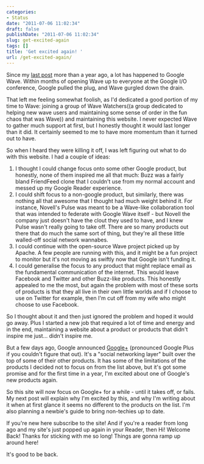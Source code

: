 ```yaml
---
categories:
- Status
date: "2011-07-06 11:02:34"
draft: false
publishDate: "2011-07-06 11:02:34"
slug: get-excited-again
tags: []
title: 'Get excited again! '
url: /get-excited-again/
---
```

Since my [last
post](//the.geekorium.com.au/google-wave-live-and-available-for-everyone-including-google-apps-users/)
more than a year ago, a lot has happened to Google Wave. Within months
of opening Wave up to everyone at the Google I/O conference, Google
pulled the plug, and Wave gurgled down the drain.

That left me feeling somewhat foolish, as I'd dedicated a good portion
of my time to Wave: joining a group of Wave Watchers((a group dedicated
to helping new wave users and maintaining some sense of order in the fun
chaos that was Wave)) and maintaining this website. I never expected
Wave to gather much support at first, but I honestly thought it would
last longer than it did. It certainly seemed to me to have more momentum
than it turned out to have.

So when I heard they were killing it off, I was left figuring out what
to do with this website. I had a couple of ideas:

1.  I thought I could change focus onto some other Google product, but
    honestly, none of them inspired me all that much: Buzz was a fairly
    bland FriendFeed clone that I couldn't use from my normal account
    and messed up my Google Reader experience.
2.  I could shift focus to a non-google product, but similarly, there
    was nothing all that awesome that I thought had much weight
    behind it. For instance, Novell's Pulse was meant to be a Wave-like
    collaboration tool that was intended to federate with Google Wave
    itself - but Novell the company just doesn't have the clout they
    used to have, and I knew Pulse wasn't really going to take off.
    There are so many products out there that do much the same sort of
    thing, but they're all these little walled-off social
    network wannabes.
3.  I could continue with the open-source Wave project picked up
    by Apache. A few people are running with this, and it might be a fun
    project to monitor but it's not moving as swiftly now that Google
    isn't funding it.
4.  I could generalise the focus to any product that might replace email
    as the fundamental communication of the internet. This would leave
    Facebook and Twitter and other Buzz-like products. This honestly
    appealed to me the most, but again the problem with most of these
    sorts of products is that they all live in their own little worlds
    and if I choose to use on Twitter for example, then I'm cut off from
    my wife who might choose to use Facebook.

So I thought about it and then just ignored the problem and hoped it
would go away. Plus I started a new job that required a lot of time and
energy and in the end, maintaining a website about a product or products
that didn't inspire me just... didn't inspire me.

But a few days ago, Google announced
[Google+](http://googleblog.blogspot.com/2011/06/introducing-google-project-real-life.html)
(pronounced Google Plus if you couldn't figure that out). It's a "social
networking layer" built over the top of some of their other products. It
has some of the limitations of the products I decided not to focus on
from the list above, but it's got some promise and for the first time in
a year, I'm excited about one of Google's new products again.

So this site will now focus on Google+ for a while - until it takes off,
or fails. My next post will explain why I'm excited by this, and why I'm
writing about it when at first glance it seems no different to the
products on the list. I'm also planning a newbie's guide to bring
non-techies up to date.

If you're new here subscribe to the site! And if you're a reader from
long ago and my site's just popped up again in your Reader, then Hi!
Welcome Back! Thanks for sticking with me so long! Things are gonna ramp
up around here!

It's good to be back.